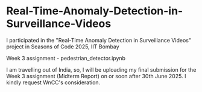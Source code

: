 # Real-Time-Anomaly-Detection-in-Surveillance-Videos
I participated in the "Real-Time Anomaly Detection in Surveillance Videos" project in Seasons of Code 2025, IIT Bombay

Week 3 assignment - pedestrian_detector.ipynb

I am travelling out of India, so, I will be uploading my final submission for the Week 3 assignment (Midterm Report) on or soon after 30th June 2025. I kindly request WnCC's consideration.

